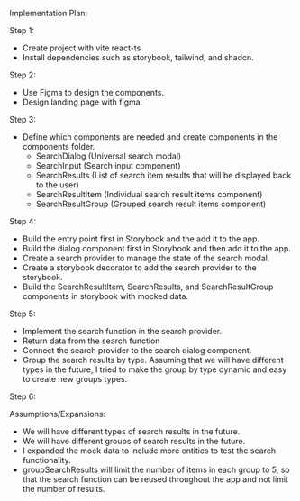 Implementation Plan:

Step 1:
- Create project with vite react-ts
- Install dependencies such as storybook, tailwind, and shadcn. 

Step 2:
- Use Figma to design the components. 
- Design landing page with figma. 

Step 3:
- Define which components are needed and create components in the components folder. 
  - SearchDialog (Universal search modal)
  - SearchInput (Search input component)
  - SearchResults (List of search item results that will be displayed back to the user)
  - SearchResultItem (Individual search result items component)
  - SearchResultGroup (Grouped search result items component)
  
Step 4:
- Build the entry point first in Storybook and the add it to the app.
- Build the dialog component first in Storybook and then add it to the app.
- Create a search provider to manage the state of the search modal.
- Create a storybook decorator to add the search provider to the storybook.
- Build the SearchResultItem, SearchResults, and SearchResultGroup components in storybook with mocked data.

Step 5:
- Implement the search function in the search provider.
- Return data from the search function
- Connect the search provider to the search dialog component.
- Group the search results by type. Assuming that we will have different types in the future, I tried to make the group by type dynamic and easy to create new groups types.


Step 6:


Assumptions/Expansions:
- We will have different types of search results in the future.
- We will have different groups of search results in the future.
- I expanded the mock data to include more entities to test the search functionality.
- groupSearchResults will limit the number of items in each group to 5, so that the search function can be reused throughout the app and not limit the number of results.



